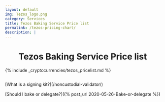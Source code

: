 ```yaml
---
layout: default
img: Tezos_logo.png
category: Services
title: Tezos Baking Service Price list
permalink: /tezos-pricing-chart/
description: | 
---
```


<h1 style="text-align:center;">Tezos Baking Service Price list</h1>

{% include _cryptocurrencies/tezos_pricelist.md %}

<div style="padding-top:15px"></div>
[What is a signing kit?](/noncustodial-validator/)

<div style="padding-top:15px;text-align:center"></div>
[Should I bake or delegate?]({% post_url 2020-05-26-Bake-or-delegate %})
